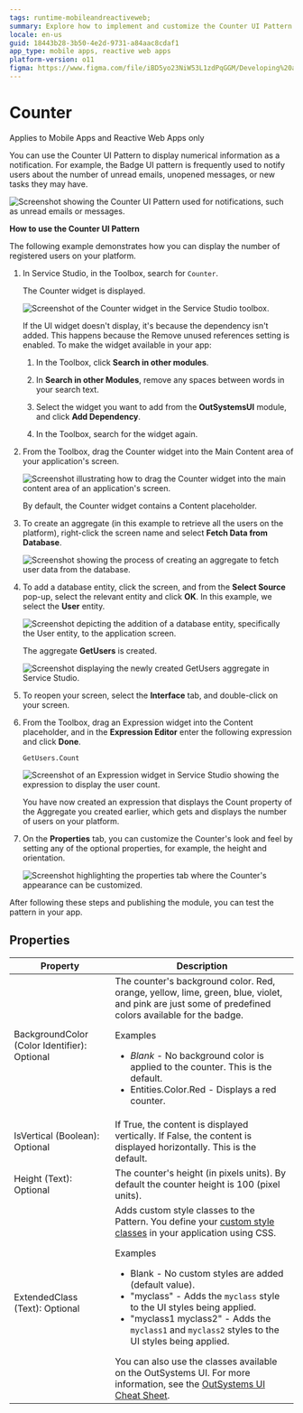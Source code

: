 ```yaml
---
tags: runtime-mobileandreactiveweb;
summary: Explore how to implement and customize the Counter UI Pattern in OutSystems 11 (O11) for displaying dynamic numerical data in web and mobile applications.
locale: en-us
guid: 18443b28-3b50-4e2d-9731-a84aac8cdaf1
app_type: mobile apps, reactive web apps
platform-version: o11
figma: https://www.figma.com/file/iBD5yo23NiW53L1zdPqGGM/Developing%20an%20Application?node-id=218:29
---
```


# Counter

<div class="info" markdown="1">

Applies to Mobile Apps and Reactive Web Apps only

</div>

You can use the Counter UI Pattern to display numerical information as a notification. For example, the Badge UI pattern is frequently used to notify users about the number of unread emails, unopened messages, or new tasks they may have.

![Screenshot showing the Counter UI Pattern used for notifications, such as unread emails or messages.](images/counter-2-ss.png "Counter UI Pattern Notification Example")

**How to use the Counter UI Pattern**

The following example demonstrates how you can display the number of registered users on your platform.

1. In Service Studio, in the Toolbox, search for `Counter`.

    The Counter widget is displayed.

    ![Screenshot of the Counter widget in the Service Studio toolbox.](images/counter-1-ss.png "Counter Widget in Service Studio")

    If the UI widget doesn't display, it's because the dependency isn't added. This happens because the Remove unused references setting is enabled. To make the widget available in your app:

    1. In the Toolbox, click **Search in other modules**.

    1. In **Search in other Modules**, remove any spaces between words in your search text.
    
    1. Select the widget you want to add from the **OutSystemsUI** module, and click **Add Dependency**. 
    
    1. In the Toolbox, search for the widget again.

1. From the Toolbox, drag the Counter widget into the Main Content area of your application's screen.

    ![Screenshot illustrating how to drag the Counter widget into the main content area of an application's screen.](images/counter-3-ss.png "Dragging Counter Widget into Main Content Area")

    By default, the Counter widget contains a Content placeholder.

1. To create an aggregate (in this example to retrieve all the users on the platform), right-click the screen name and select **Fetch Data from Database**.

    ![Screenshot showing the process of creating an aggregate to fetch user data from the database.](images/counter-4-ss.png "Creating an Aggregate for User Data")

1. To add a database entity, click the screen, and from the **Select Source** pop-up, select the relevant entity and click **OK**. In this example, we select the **User** entity.

    ![Screenshot depicting the addition of a database entity, specifically the User entity, to the application screen.](images/counter-5-ss.png "Adding a Database Entity to the Screen")

    The aggregate **GetUsers** is created.

    ![Screenshot displaying the newly created GetUsers aggregate in Service Studio.](images/counter-6-ss.png "Aggregate GetUsers Created")

1. To reopen your screen, select the **Interface** tab, and double-click on your screen.

1. From the Toolbox, drag an Expression widget into the Content placeholder, and in the **Expression Editor** enter the following expression and click **Done**.

    `GetUsers.Count`

    ![Screenshot of an Expression widget in Service Studio showing the expression to display the user count.](images/counter-7-ss.png "Expression Widget with User Count")

   You have now created an expression that displays the Count property of the Aggregate you created earlier, which gets and displays the number of users on your platform.

1. On the **Properties** tab, you can customize the Counter's look and feel by setting any of the optional properties, for example, the height and orientation.

    ![Screenshot highlighting the properties tab where the Counter's appearance can be customized.](images/counter-8-ss.png "Customizing Counter Properties")

After following these steps and publishing the module, you can test the pattern in your app.

## Properties

| Property| Description|
|---|---|
| BackgroundColor (Color Identifier): Optional | The counter's background color. Red, orange, yellow, lime, green, blue, violet, and pink are just some of predefined colors available for the badge. <p>Examples <ul><li>_Blank_ - No background color is applied to the counter. This is the default.</li><li>Entities.Color.Red - Displays a red counter.</li></ul></p>|
| IsVertical (Boolean): Optional| If True, the content is displayed vertically. If False, the content is displayed horizontally. This is the default.|
| Height (Text): Optional| The counter's height (in pixels units). By default the counter height is 100 (pixel units).|
| ExtendedClass (Text): Optional| Adds custom style classes to the Pattern. You define your [custom style classes](../../../look-feel/css.md) in your application using CSS. <p>Examples <ul><li>Blank - No custom styles are added (default value).</li><li>"myclass" - Adds the ``myclass`` style to the UI styles being applied.</li><li>"myclass1 myclass2" - Adds the ``myclass1`` and ``myclass2`` styles to the UI styles being applied.</li></ul></p>You can also use the classes available on the OutSystems UI. For more information, see the [OutSystems UI Cheat Sheet](https://outsystemsui.outsystems.com/OutSystemsUIWebsite/CheatSheet). |
